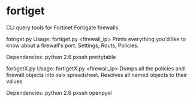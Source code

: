 # fortiget
CLI query tools for Fortinet Fortigate firewalls

fotriget.py
Usage: fortiget.py <firewall_ip> <space separated portlist>
Prints everything you'd like to know about  a firewall's port.  Settings,  Routs,  Policies.

Dependencies:
python 2.6
pxssh
prettytable



fortigetX.py
Usage: fortigetX.py <firewall_ip>
Dumps all the policies and firewall objects into xslx spreadsheet. Resolves all named objects to  their values

Dependencies:
python 2.6
pxssh
openpyxl
